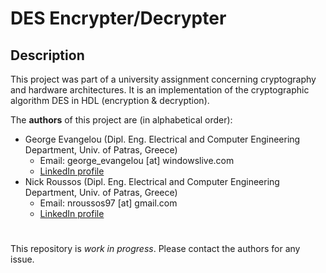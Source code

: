 # DES Encrypter/Decrypter
## Description
This project was part of a university assignment concerning cryptography and hardware architectures. It is an implementation of the cryptographic algorithm DES in HDL (encryption & decryption).


The **authors** of this project are (in alphabetical order):
- George Evangelou (Dipl. Eng. Electrical and Computer Engineering Department, Univ. of Patras, Greece)
  - Email: george_evangelou [at] windowslive.com
  - [LinkedIn profile](https://www.linkedin.com/in/georgios-evangelou-2a389b167/)
- Nick Roussos (Dipl. Eng. Electrical and Computer Engineering Department, Univ. of Patras, Greece)
  - Email: nroussos97 [at] gmail.com
  - [LinkedIn profile](https://www.linkedin.com/in/nick-roussos-205)


# 
This repository is _work in progress_. Please contact the authors for any issue.

